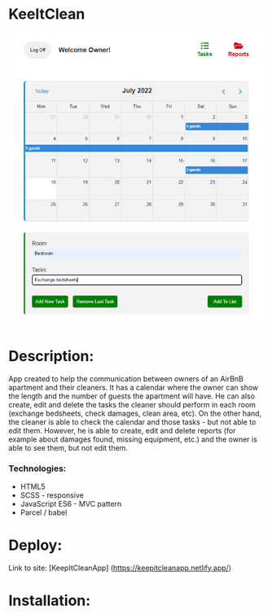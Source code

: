 # KeeItClean

![Alt Text](https://github.com/AnnaZaragoza/KeepItClean/blob/30080bce13623be0ff9c6225bb2915d2a897c9ac/img/app.png)

# Description:

App created to help the communication between owners of an AirBnB apartment and their cleaners.
It has a calendar where the owner can show the length and the number of guests the apartment will have. He can also create, edit and delete the tasks the cleaner should perform in each room (exchange bedsheets, check damages, clean area, etc).
On the other hand, the cleaner is able to check the calendar and those tasks - but not able to edit them. However, he is able to create, edit and delete reports (for example about damages found, missing equipment, etc.) and the owner is able to see them, but not edit them.

### Technologies:

- HTML5
- SCSS - responsive
- JavaScript ES6 - MVC pattern
- Parcel / babel

# Deploy:

Link to site: [KeepItCleanApp] (https://keepitcleanapp.netlify.app/)

# Installation:
